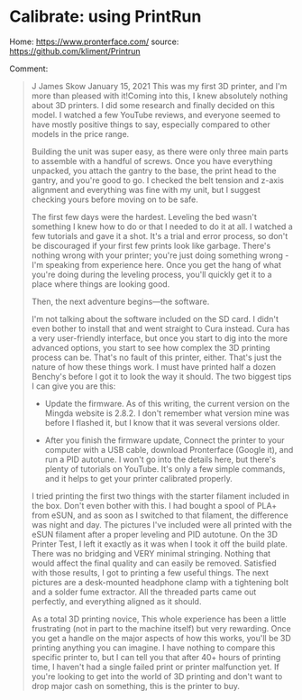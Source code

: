 # Calibrate: using PrintRun
Home: https://www.pronterface.com/
source: https://github.com/kliment/Printrun

Comment:
>J James Skow January 15, 2021
>This was my first 3D printer, and I'm more than pleased with it!Coming into this, I knew absolutely nothing about 3D printers. I did some research and finally decided on this model. I watched a few YouTube reviews, and everyone seemed to have mostly positive things to say, especially compared to other models in the price range.
>
>Building the unit was super easy, as there were only three main parts to assemble with a handful of screws. Once you have everything unpacked, you attach the gantry to the base, the print head to the gantry, and you're good to go. I checked the belt tension and z-axis alignment and everything was fine with my unit, but I suggest checking yours before moving on to be safe.
>
>The first few days were the hardest. Leveling the bed wasn't something I knew how to do or that I needed to do it at all. I watched a few tutorials and gave it a shot. It's a trial and error process, so don't be discouraged if your first few prints look like garbage. There's nothing wrong with your printer; you're just doing something wrong - I'm speaking from experience here. Once you get the hang of what you're doing during the leveling process, you'll quickly get it to a place where things are looking good.
>
>Then, the next adventure begins—the software.
>
>I'm not talking about the software included on the SD card. I didn't even bother to install that and went straight to Cura instead. Cura has a very user-friendly interface, but once you start to dig into the more advanced options, you start to see how complex the 3D printing process can be. That's no fault of this printer, either. That's just the nature of how these things work. I must have printed half a dozen Benchy's before I got it to look the way it should. The two biggest tips I can give you are this:
>
>- Update the firmware. As of this writing, the current version on the Mingda website is 2.8.2. I don't remember what version mine was before I flashed it, but I know that it was several versions older.
>
>- After you finish the firmware update, Connect the printer to your computer with a USB cable, download Pronterface (Google it), and run a PID autotune. I won't go into the details here, but there's plenty of tutorials on YouTube. It's only a few simple commands, and it helps to get your printer calibrated properly.
>
>I tried printing the first two things with the starter filament included in the box. Don't even bother with this. I had bought a spool of PLA+ from eSUN, and as soon as I switched to that filament, the difference was night and day. The pictures I've included were all printed with the eSUN filament after a proper leveling and PID autotune. On the 3D Printer Test, I left it exactly as it was when I took it off the build plate. There was no bridging and VERY minimal stringing. Nothing that would affect the final quality and can easily be removed. Satisfied with those results, I got to printing a few useful things. The next pictures are a desk-mounted headphone clamp with a tightening bolt and a solder fume extractor. All the threaded parts came out perfectly, and everything aligned as it should.
>
>As a total 3D printing novice, This whole experience has been a little frustrating (not in part to the machine itself) but very rewarding. Once you get a handle on the major aspects of how this works, you'll be 3D printing anything you can imagine. I have nothing to compare this specific printer to, but I can tell you that after 40+ hours of printing time, I haven't had a single failed print or printer malfunction yet. If you're looking to get into the world of 3D printing and don't want to drop major cash on something, this is the printer to buy.
